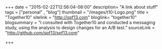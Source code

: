 +++
date = "2015-02-22T12:56:04-08:00"
description= "A link about stuff"
tags = ["personal" , "blog"]
thumbnail = "/images/t10-Logo.png"
title = "Together10"
sitelink = "http://spf13.com"
bloglink= "together10"
blogsummary = "I consulted with Together10 and conducted a messaging study, using the analysis to design changes for an A/B test."
sourceLink = "http://github.com/spf13/spf13.com"

+++

